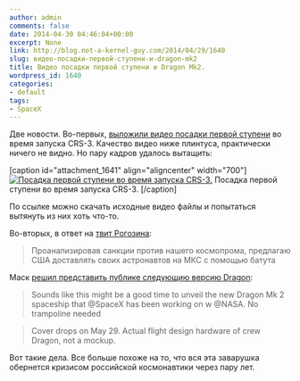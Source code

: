 ```yaml
---
author: admin
comments: false
date: 2014-04-30 04:46:04+00:00
excerpt: None
link: http://blog.not-a-kernel-guy.com/2014/04/29/1640
slug: видео-посадки-первой-ступени-и-dragon-mk2
title: Видео посадки первой ступени и Dragon Mk2.
wordpress_id: 1640
categories:
- default
tags:
- SpaceX
---
```


Две новости. Во-первых, [выложили видео посадки первой ступени](http://www.spacex.com/news/2014/04/29/first-stage-landing-video) во время запуска CRS-3. Качество видео ниже плинтуса, практически ничего не видно. Но пару кадров удалось вытащить:

[caption id="attachment_1641" align="aligncenter" width="700"][![Посадка первой ступени во время запуска CRS-3. ](http://blog.not-a-kernel-guy.com/wp-content/uploads/2014/04/csr3_landing.jpg)](http://blog.not-a-kernel-guy.com/wp-content/uploads/2014/04/csr3_landing.jpg) Посадка первой ступени во время запуска CRS-3. [/caption]

По ссылке можно скачать исходные видео файлы и попытаться вытянуть из них хоть что-то.

Во-вторых, в ответ на [твит Рогозина](https://twitter.com/Rogozin/status/461137034292527104):



<blockquote>Проанализировав санкции против нашего космопрома, предлагаю США доставлять своих астронавтов на МКС с помощью батута</blockquote>



Маск [решил представить публике следующию версию Dragon](https://twitter.com/elonmusk/status/461279062837968897):



<blockquote>Sounds like this might be a good time to unveil the new Dragon Mk 2 spaceship that @SpaceX has been working on w @NASA. No trampoline needed</blockquote>





<blockquote>Cover drops on May 29. Actual flight design hardware of crew Dragon, not a mockup.</blockquote>



Вот такие дела. Все больше похоже на то, что вся эта заварушка обернется кризисом российской космонавтики через пару лет.
